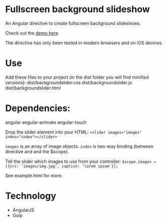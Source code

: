 Fullscreen background slideshow
====================
An Angular directive to create fullscreen background slideshows.

Check out the [demo here](http://andersbergmann.dk/backgroundslider/example.html)

The directive has only been tested in modern browsers and on iOS devices.

# Use
Add these files to your project (in the dist folder you will find minified versions):
dist/backgroundslider.css
dist/backgroundslider.js
dist/backgroundslider.html

# Dependencies:
angular
angular-animate
angular-touch

Drop the slider element into your HTML:
`<slider images="images" index="index"></slider>`

`images` is an array of image objects.
`index` is two-way binding (between directive and and the $scope).

Tell the slider which images to use from your controller:
`$scope.images = [{src: 'images/img.jpg', caption: 'lorem ipsom'}];`

See example.html for more.

# Technology
- AngularJS
- Gulp
